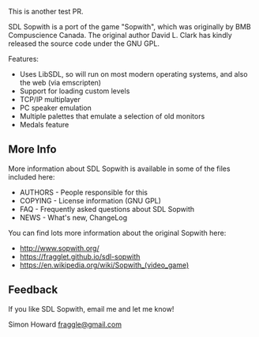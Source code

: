 
This is another test PR.

SDL Sopwith is a port of the game "Sopwith", which was originally
by BMB Compuscience Canada. The original author David L. Clark
has kindly released the source code under the GNU GPL.

Features:

* Uses LibSDL, so will run on most modern operating systems, and also
  the web (via emscripten)
* Support for loading custom levels
* TCP/IP multiplayer
* PC speaker emulation
* Multiple palettes that emulate a selection of old monitors
* Medals feature

## More Info

More information about SDL Sopwith is available in some of the files
included here:

* AUTHORS - People responsible for this
* COPYING - License information (GNU GPL)
* FAQ - Frequently asked questions about SDL Sopwith
* NEWS - What's new, ChangeLog

You can find lots more information about the original Sopwith here:

* http://www.sopwith.org/
* https://fragglet.github.io/sdl-sopwith
* https://en.wikipedia.org/wiki/Sopwith_(video_game)

## Feedback

If you like SDL Sopwith, email me and let me know!

Simon Howard <fraggle@gmail.com>

